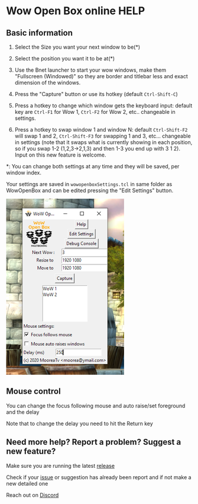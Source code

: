 # Wow Open Box online HELP

## Basic information

1. Select the Size you want your next window to be(*)

1. Select the position you want it to be at(*)

1. Use the Bnet launcher to start your wow windows, make them "Fullscreen (Windowed)" so they are border and titlebar less and exact dimension of the windows.

1. Press the "Capture" button or use its hotkey (default `Ctrl-Shift-C`)

1. Press a hotkey to change which window gets the keyboard input: default key are `Ctrl-F1` for Wow 1, `Ctrl-F2` for Wow 2, etc.. changeable in settings.

1. Press a hotkey to swap window 1 and window N: default `Ctrl-Shift-F2` will swap 1 and 2,  `Ctrl-Shift-F3` for swapping 1 and 3, etc... changeable in settings (note that it swaps what is currently showing in each position, so if you swap 1-2 (1,2,3->2,1,3) and then 1-3 you end up with 3 1 2). Input on this new feature is welcome. 

*: You can change both settings at any time and they will be saved, per window index.

Your settings are saved in `wowopenboxSettings.tcl` in same folder as WowOpenBox and can be edited pressing the "Edit Settings" button.

![ScreenShot](sshot1.png)

## Mouse control

You can change the focus following mouse and auto raise/set foreground and the delay

Note that to change the delay you need to hit the Return key

## Need more help? Report a problem? Suggest a new feature?

Make sure you are running the latest [release](https://github.com/WowOpenBox/WowOpenBox/releases)

Check if your [issue](https://github.com/WowOpenBox/WowOpenBox/issues/) or suggestion has already been report and if not make a new detailed one

Reach out on [Discord](https://discord.gg/SMGvEeb)
